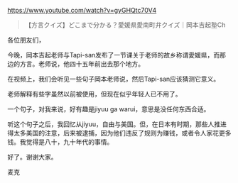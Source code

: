https://www.youtube.com/watch?v=gyGHQtc70V4

> 【方言クイズ】どこまで分かる？愛媛県愛南町弁クイズ｜岡本吉起塾Ch

各位朋友们，

今晚，岡本吉起老师与Tapi-san发布了一节课关于老师的故乡称谓愛媛県，而那边的方言。老师说，他四十五年前出去那个地方。

在视频上，我们会听见一些句子岡本老师说，然后Tapi-san应该猜测它意义。

老师解释有些字虽然以前被使用，但现在似乎年轻人已不用了。

一个句子，对我来说，好有趣是jiyuu ga warui，意思是没任何东西合适。

听这个句子之后，我回忆从jiyuu，自由与美国。但，在日本有时期，那些人推进得太多美国的注意，后来被逮捕，因为他们违反了规则为赚钱，或者令人家花更多钱。我觉得是八十，九十年代的事情。

好了。谢谢大家。

麦克
